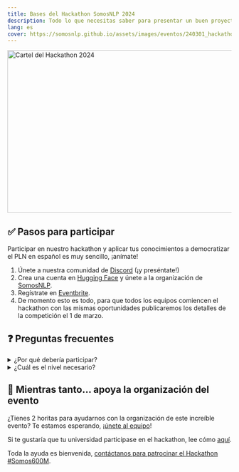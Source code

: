 ```yaml
---
title: Bases del Hackathon SomosNLP 2024
description: Todo lo que necesitas saber para presentar un buen proyecto al hackathon
lang: es
cover: https://somosnlp.github.io/assets/images/eventos/240301_hackathon.jpg
---
```


<div class="flex justify-center">
<a href="https://hackathonsomosnlp2024.eventbrite.com/?aff=w" target="_blank">
    <img src="https://somosnlp.github.io/assets/images/eventos/240301_hackathon.jpg"
        width="650" height="365" alt="Cartel del Hackathon 2024" />
</a>
</div>


## ✅ Pasos para participar

Participar en nuestro hackathon y aplicar tus conocimientos a democratizar el PLN en español es muy sencillo, ¡anímate!

1. Únete a nuestra comunidad de [Discord](https://discord.com/invite/my8w7JUxZR) (¡y preséntate!)
2. Crea una cuenta en [Hugging Face](https://huggingface.co/join) y únete a la organización de [SomosNLP](https://huggingface.co/organizations/somosnlp/share/qgytUhPKvxVxsbZWTzVUAUSUnZmVXNPmjc).
3. Regístrate en [Eventbrite](https://hackathonsomosnlp2024.eventbrite.com/?aff=w).
4. De momento esto es todo, para que todos los equipos comiencen el hackathon con las mismas oportunidades publicaremos los detalles de la competición el 1 de marzo.

## ❓ Preguntas frecuentes

<details closed>
<summary>¿Por qué debería participar?</summary>

Al unirte a este hackathon tendrás la oportunidad de:

- ✅ Comprender cómo funcionan los grandes modelos del lenguaje (LLMs) y descubrir los retos de cada etapa de su desarrollo: creación del corpus, entrenamiento y evaluación
- ✅ Participar en la creación de un corpus de calidad y diverso que incluya las distintas variedades del español y lenguas cooficiales (top como experiencia y top para el CV)
- ✅ Resolver todas tus dudas sobre PLN durante sesiones de mentoría "Ask My Anything"
- ✅ Recibir apoyo para presentar tu trabajo en un paper
- ✅ Ganar premios maravillosos y conseguir un certificado
- ✅ Unirte a la mayor comunidad de hispanohablantes que estudian, trabajan e investigan en PLN

</details>

<details closed>
<summary>¿Cuál es el nivel necesario?</summary>

Desde el equipo de SomosNLP queremos animarte a participar independientemente de tus conocimientos actuales. En ediciones anteriores hemos contado con grupos de institutos de investigación y grupos de estudiantes de grado, ¡todos los proyectos suman!

- 📖 Durante los primeros días del hackathon daremos una serie de **talleres prácticos** mostrándote cómo desarrollar un proyecto para que tengas un ejemplo de referencia. Para calentar puedes visualizar los de la edición anterior:

  - [Fine-tuning LLMs (Manu Romero)](https://somosnlp.org/hackathon-2023/fine-tuning-llms)
  - [Etiquetado de datos con Argilla (Daniel Vila)](https://somosnlp.org/hackathon-2023/etiquetado-de-datos-con-argilla)

- ❓ Organizaremos **AMAs** (del inglés, Ask Me Anything) con expertas y mentores para que puedan solucionar tus dudas.

</details>

## 🙌 Mientras tanto... apoya la organización del evento

¿Tienes 2 horitas para ayudarnos con la organización de este increíble evento? Te estamos esperando, ¡[únete al equipo](https://forms.gle/radg18NMLRZMPu38A)!

Si te gustaría que tu universidad participase en el hackathon, lee cómo [aquí](https://somosnlp.org/hackathon/universidades).

Toda la ayuda es bienvenida, [contáctanos para patrocinar el Hackathon #Somos600M](https://forms.gle/sEkxstwbJSRYpgDa8).

<!-- 
## 🏆 Evaluación y Premios

Para que todos los equipos comiencen el hackathon con las mismas oportunidades, las [bases](https://somosnlp.org/hackathon/bases) del hackathon junto con información detallada sobre la evaluación de los proyectos se publicarán en febrero.

Estamos hablando con todo el mundo para conseguir premios increíbles, ¡os mantendremos al corriente!
 -->
